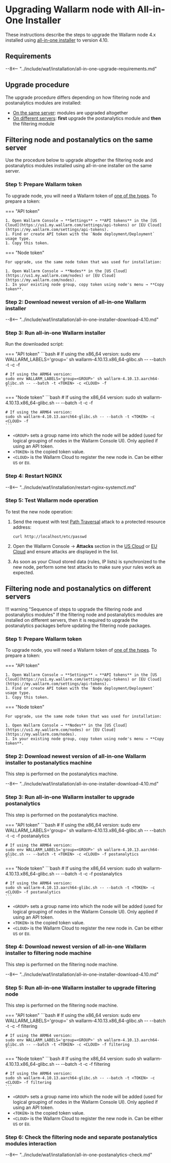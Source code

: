 [statistics-service-all-parameters]:        ../admin-en/configure-statistics-service.md
[img-attacks-in-interface]:                 ../images/admin-guides/test-attacks-quickstart.png
[tarantool-status]:                         ../images/tarantool-status.png
[configure-proxy-balancer-instr]:           ../admin-en/configuration-guides/access-to-wallarm-api-via-proxy.md
[ptrav-attack-docs]:                        ../attacks-vulns-list.md#path-traversal

# Upgrading Wallarm node with All-in-One Installer

These instructions describe the steps to upgrade the Wallarm node 4.x installed using [all-in-one installer](../installation/nginx/all-in-one.md) to version 4.10.

## Requirements

--8<-- "../include/waf/installation/all-in-one-upgrade-requirements.md"

## Upgrade procedure

The upgrade procedure differs depending on how filtering node and postanalytics modules are installed:

* [On the same server](#filtering-node-and-postanalytics-on-the-same-server): modules are upgraded altogether
* [On different servers](#filtering-node-and-postanalytics-on-different-servers): **first** upgrade the postanalytics module and **then** the filtering module

## Filtering node and postanalytics on the same server

Use the procedure below to upgrade altogether the filtering node and postanalytics modules installed using all-in-one installer on the same server.

### Step 1: Prepare Wallarm token

To upgrade node, you will need a Wallarm token of [one of the types](../user-guides/nodes/nodes.md#api-and-node-tokens-for-node-creation). To prepare a token:

=== "API token"

    1. Open Wallarm Console → **Settings** → **API tokens** in the [US Cloud](https://us1.my.wallarm.com/settings/api-tokens) or [EU Cloud](https://my.wallarm.com/settings/api-tokens).
    1. Find or create API token with the `Node deployment/Deployment` usage type.
    1. Copy this token.

=== "Node token"

    For upgrade, use the same node token that was used for installation:

    1. Open Wallarm Console → **Nodes** in the [US Cloud](https://us1.my.wallarm.com/nodes) or [EU Cloud](https://my.wallarm.com/nodes).
    1. In your existing node group, copy token using node's menu → **Copy token**.

### Step 2: Download newest version of all-in-one Wallarm installer

--8<-- "../include/waf/installation/all-in-one-installer-download-4.10.md"

### Step 3: Run all-in-one Wallarm installer

Run the downloaded script:

=== "API token"
    ```bash
    # If using the x86_64 version:
    sudo env WALLARM_LABELS='group=<GROUP>' sh wallarm-4.10.13.x86_64-glibc.sh -- --batch -t <TOKEN> -c <CLOUD> -f

    # If using the ARM64 version:
    sudo env WALLARM_LABELS='group=<GROUP>' sh wallarm-4.10.13.aarch64-glibc.sh -- --batch -t <TOKEN> -c <CLOUD> -f
    ```
=== "Node token"
    ```bash
    # If using the x86_64 version:
    sudo sh wallarm-4.10.13.x86_64-glibc.sh -- --batch -t <TOKEN> -c <CLOUD> -f

    # If using the ARM64 version:
    sudo sh wallarm-4.10.13.aarch64-glibc.sh -- --batch -t <TOKEN> -c <CLOUD> -f
    ```

* `<GROUP>` sets a group name into which the node will be added (used for logical grouping of nodes in the Wallarm Console UI). Only applied if using an API token.
* `<TOKEN>` is the copied token value.
* `<CLOUD>` is the Wallarm Cloud to register the new node in. Can be either `US` or `EU`.

### Step 4: Restart NGINX

--8<-- "../include/waf/installation/restart-nginx-systemctl.md"

### Step 5: Test Wallarm node operation

To test the new node operation:

1. Send the request with test [Path Traversal][ptrav-attack-docs] attack to a protected resource address:

    ```
    curl http://localhost/etc/passwd
    ```

1. Open the Wallarm Console → **Attacks** section in the [US Cloud](https://us1.my.wallarm.com/attacks) or [EU Cloud](https://my.wallarm.com/attacks) and ensure attacks are displayed in the list.
1. As soon as your Cloud stored data (rules, IP lists) is synchronized to the new node, perform some test attacks to make sure your rules work as expected.

## Filtering node and postanalytics on different servers

!!! warning "Sequence of steps to upgrade the filtering node and postanalytics modules"
    If the filtering node and postanalytics modules are installed on different servers, then it is required to upgrade the postanalytics packages before updating the filtering node packages.

### Step 1: Prepare Wallarm token

To upgrade node, you will need a Wallarm token of [one of the types](../user-guides/nodes/nodes.md#api-and-node-tokens-for-node-creation). To prepare a token:

=== "API token"

    1. Open Wallarm Console → **Settings** → **API tokens** in the [US Cloud](https://us1.my.wallarm.com/settings/api-tokens) or [EU Cloud](https://my.wallarm.com/settings/api-tokens).
    1. Find or create API token with the `Node deployment/Deployment` usage type.
    1. Copy this token.

=== "Node token"

    For upgrade, use the same node token that was used for installation:

    1. Open Wallarm Console → **Nodes** in the [US Cloud](https://us1.my.wallarm.com/nodes) or [EU Cloud](https://my.wallarm.com/nodes).
    1. In your existing node group, copy token using node's menu → **Copy token**.

### Step 2: Download newest version of all-in-one Wallarm installer to postanalytics machine

This step is performed on the postanalytics machine.

--8<-- "../include/waf/installation/all-in-one-installer-download-4.10.md"

### Step 3: Run all-in-one Wallarm installer to upgrade postanalytics

This step is performed on the postanalytics machine.

=== "API token"
    ```bash
    # If using the x86_64 version:
    sudo env WALLARM_LABELS='group=<GROUP>' sh wallarm-4.10.13.x86_64-glibc.sh -- --batch -t <TOKEN> -c <CLOUD> -f postanalytics

    # If using the ARM64 version:
    sudo env WALLARM_LABELS='group=<GROUP>' sh wallarm-4.10.13.aarch64-glibc.sh -- --batch -t <TOKEN> -c <CLOUD> -f postanalytics
    ```
=== "Node token"
    ```bash
    # If using the x86_64 version:
    sudo sh wallarm-4.10.13.x86_64-glibc.sh -- --batch -t <TOKEN> -c <CLOUD> -f postanalytics

    # If using the ARM64 version:
    sudo sh wallarm-4.10.13.aarch64-glibc.sh -- --batch -t <TOKEN> -c <CLOUD> -f postanalytics
    ```

* `<GROUP>` sets a group name into which the node will be added (used for logical grouping of nodes in the Wallarm Console UI). Only applied if using an API token.
* `<TOKEN>` is the copied token value.
* `<CLOUD>` is the Wallarm Cloud to register the new node in. Can be either `US` or `EU`.

### Step 4: Download newest version of all-in-one Wallarm installer to filtering node machine

This step is performed on the filtering node machine.

--8<-- "../include/waf/installation/all-in-one-installer-download-4.10.md"

### Step 5: Run all-in-one Wallarm installer to upgrade filtering node

This step is performed on the filtering node machine.

=== "API token"
    ```bash
    # If using the x86_64 version:
    sudo env WALLARM_LABELS='group=<GROUP>' sh wallarm-4.10.13.x86_64-glibc.sh -- --batch -t <TOKEN> -c <CLOUD> -f filtering

    # If using the ARM64 version:
    sudo env WALLARM_LABELS='group=<GROUP>' sh wallarm-4.10.13.aarch64-glibc.sh -- --batch -t <TOKEN> -c <CLOUD> -f filtering
    ```
=== "Node token"
    ```bash
    # If using the x86_64 version:
    sudo sh wallarm-4.10.13.x86_64-glibc.sh -- --batch -t <TOKEN> -c <CLOUD> -f filtering

    # If using the ARM64 version:
    sudo sh wallarm-4.10.13.aarch64-glibc.sh -- --batch -t <TOKEN> -c <CLOUD> -f filtering
    ```

* `<GROUP>` sets a group name into which the node will be added (used for logical grouping of nodes in the Wallarm Console UI). Only applied if using an API token.
* `<TOKEN>` is the copied token value.
* `<CLOUD>` is the Wallarm Cloud to register the new node in. Can be either `US` or `EU`.

### Step 6: Check the filtering node and separate postanalytics modules interaction

--8<-- "../include/waf/installation/all-in-one-postanalytics-check.md"
